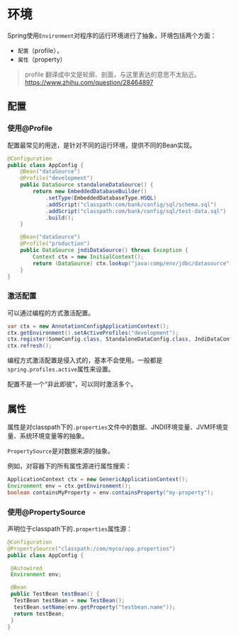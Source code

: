 # 环境

Spring使用`Environment`对程序的运行环境进行了抽象，环境包括两个方面：

- `配置`（profile），
- `属性`（property）

> profile 翻译成中文是轮廓、剖面，与这里表达的意思不太贴近。
> https://www.zhihu.com/question/28464897

## 配置

### 使用@Profile

配置最常见的用途，是针对不同的运行环境，提供不同的Bean实现。

```java
@Configuration
public class AppConfig {
	@Bean("dataSource")
	@Profile("development")
	public DataSource standaloneDataSource() {
		return new EmbeddedDatabaseBuilder()
			.setType(EmbeddedDatabaseType.HSQL)
			.addScript("classpath:com/bank/config/sql/schema.sql")
			.addScript("classpath:com/bank/config/sql/test-data.sql")
			.build();
	}

	@Bean("dataSource")
	@Profile("production")
	public DataSource jndiDataSource() throws Exception {
		Context ctx = new InitialContext();
		return (DataSource) ctx.lookup("java:comp/env/jdbc/datasource");
	}
}
```

### 激活配置

可以通过编程的方式激活配置。

```java
var ctx = new AnnotationConfigApplicationContext();
ctx.getEnvironment().setActiveProfiles("development");
ctx.register(SomeConfig.class, StandaloneDataConfig.class, JndiDataConfig.class);
ctx.refresh();
```

编程方式激活配置是侵入式的，基本不会使用。一般都是`spring.profiles.active`属性来设置。

配置不是一个“非此即彼”，可以同时激活多个。

## 属性

属性是对classpath下的`.properties`文件中的数据、JNDI环境变量、JVM环境变量、系统环境变量等的抽象。

`PropertySource`是对数据来源的抽象。

例如，对容器下的所有属性源进行属性搜索：

```java
ApplicationContext ctx = new GenericApplicationContext();
Environment env = ctx.getEnvironment();
boolean containsMyProperty = env.containsProperty("my-property");
```

### 使用@PropertySource

声明位于classpath下的`.properties`属性源：

```java
@Configuration
@PropertySource("classpath:/com/myco/app.properties")
public class AppConfig {

 @Autowired
 Environment env;

 @Bean
 public TestBean testBean() {
  TestBean testBean = new TestBean();
  testBean.setName(env.getProperty("testbean.name"));
  return testBean;
 }
}
```

